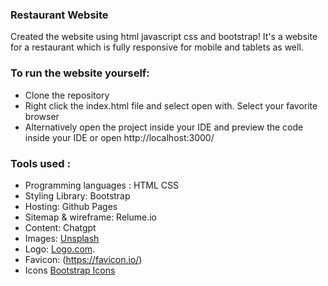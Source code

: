 ### Restaurant Website

Created the website using html javascript css and bootstrap!
It's a website for a restaurant which is fully responsive for mobile and tablets as well.

### To run the website yourself:
* Clone the repository
* Right click the index.html file and select open with. Select your favorite browser
* Alternatively open the project inside your IDE and preview the code inside your IDE or open http://localhost:3000/ 

### Tools used : 

* Programming languages : HTML CSS
* Styling Library: Bootstrap
* Hosting: Github Pages
* Sitemap & wireframe: Relume.io
* Content: Chatgpt
* Images: [Unsplash](https://unsplash.com/)
* Logo: [Logo.com](https://app.logo.com/).
* Favicon: (https://favicon.io/)
* Icons [Bootstrap Icons](https://icons.getbootstrap.com/)

  





